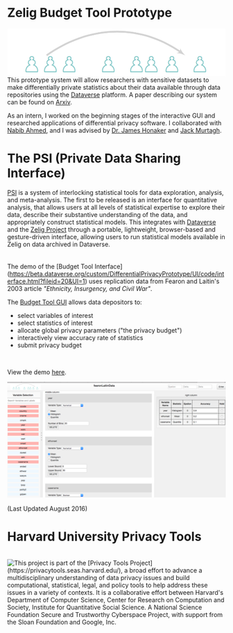 # Zelig Budget Tool Prototype  

<a href="http://datascience.iq.harvard.edu/tworavens"><img src="budget_tool/images/dpi2.png" align="left"></a> 
This prototype system will allow researchers with sensitive datasets to make differentially private statistics about their data available through data repositories using the [Dataverse](https://dataverse.org/) platform. A paper describing our system can be found on [Arxiv](https://arxiv.org/pdf/1609.04340.pdf).      

As an intern, I worked on the beginning stages of the interactive GUI and researched applications of differential privacy software. I collaborated with [Nabib Ahmed](anhttps://github.com/Nashmed28), and I was advised by [Dr. James Honaker](http://hona.kr/) and [Jack Murtagh](https://scholar.harvard.edu/jmurtagh).      

# The PSI (Private Data Sharing Interface)
[PSI](https://beta.dataverse.org/custom/DifferentialPrivacyPrototype/) is a system of interlocking statistical tools for data exploration, analysis, and meta-analysis.  The first to be released is an interface for quantitative analysis, that allows users at all levels of statistical expertise to explore their data, describe their substantive understanding of the data, and appropriately construct statistical models. This integrates with [Dataverse](http://dataverse.org) and the [Zelig Project](http://zeligproject.org) through a portable, lightweight, browser-based and gesture-driven interface, allowing users to run statistical models available in Zelig on data archived in Dataverse.    
<br><br>
The demo of the [Budget Tool Interface] (https://beta.dataverse.org/custom/DifferentialPrivacyPrototype/UI/code/interface.html?fileid=20&UI=1) uses replication data from Fearon and Laitin's 2003 article *"Ethnicity, Insurgency, and Civil War"*.    

The [Budget Tool GUI](https://beta.dataverse.org/custom/DifferentialPrivacyPrototype/UI/code/interface.html?fileid=20&UI=1) allows data depositors to:
  * select variables of interest
  * select statistics of interest
  * allocate global privacy parameters ("the privacy budget")
  * interactively view accuracy rate of statistics
  * submit privacy budget

<br>

View the demo [here](https://vimeo.com/18064906).   

[![Example Page](budget_tool/images/budgetTool_screenshot_august2016.png)](https://vimeo.com/180649061)

(Last Updated August 2016)  



<h1>Harvard University Privacy Tools</h1>
<br>
<img src = "http://privacytools.seas.harvard.edu/files/os_shields/seas.png?m=1425310908" align="left"> This project is part of the [Privacy Tools Project](https://privacytools.seas.harvard.edu/), a broad effort to advance a multidisciplinary understanding of data privacy issues and build computational, statistical, legal, and policy tools to help address these issues in a variety of contexts. It is a collaborative effort between Harvard's Department of Computer Science, Center for Research on Computation and Society,  Institute for Quantitative Social Science. A National Science Foundation Secure and Trustworthy Cyberspace Project, with support from the Sloan Foundation and Google, Inc. 
<br><br>  
